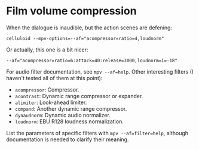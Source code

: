 Film volume compression
=======================

When the dialogue is inaudible, but the action scenes are defening:

    celluloid --mpv-options=--af="acompressor=ratio=4,loudnorm"

Or actually, this one is a bit nicer:

    --af="acompressor=ratio=6:attack=40:release=3000,loudnorm=I=-18"

For audio filter documentation, see `mpv --af=help`. Other interesting filters
(I haven't tested all of them at this point):

 * `acompressor`: Compressor.
 * `acontrast`:   Dynamic range compressor or expander.
 * `alimiter`:    Look-ahead limiter.
 * `compand`:     Another dynamic range compressor.
 * `dynaudnorm`:  Dynamic audio normalizer.
 * `loudnorm`:    EBU R128 loudness normalization.

List the parameters of specific filters with `mpv --af=filter=help`, although
documentation is needed to clarify their meaning.
